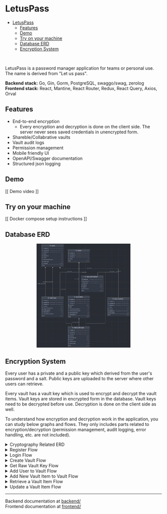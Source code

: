 # LetusPass

- [LetusPass](#letuspass)
  - [Features](#features)
  - [Demo](#demo)
  - [Try on your machine](#try-on-your-machine)
  - [Database ERD](#database-erd)
  - [Encryption System](#encryption-system)

<br>

LetusPass is a password manager application for teams or personal use. The name is
derived from "Let us pass".

**Backend stack:** Go, Gin, Gorm, PostgreSQL, swaggo/swag, zerolog <br>
**Frontend stack:** React, Mantine, React Router, Redux, React Query, Axios, Orval

## Features
- End-to-end encryption
  - Every encryption and decryption is done on the client side. The server never
  sees saved credentials in unencrypted form.
- Shareble/Collabrative vaults
- Vault audit logs
- Permission management
- Mobile friendly UI
- OpenAPI/Swagger documentation
- Structured json logging

## Demo

[[ Demo video ]]

## Try on your machine

[[ Docker compose setup instructions ]]


## Database ERD
<div align="center">
  <img src="./assets/complete_erd.png" width="60%" height="60%">
</div>

## Encryption System

Every user has a private and a public key which derived from the user's password
and a salt. Public keys are uploaded to the server where other users can retrieve.

Every vault has a vault key which is used to encrypt and decrypt the vault items.
Vault keys are stored in encrypted form in the database. Vault keys need to be
decrypted before use. Decryption is done on the client side as well.

To understand how encryption and decryption work in the application, you can study below
graphs and flows. They only includes parts related to encryption/decryption
(permission management, audit logging, error handling, etc. are not included).


<details>
  <summary>Cryptography Related ERD</summary>

  <div align="center">
    <img src="./assets/exports/encryption-Crypto ERD.drawio.svg" width="75%">
  </div>

</details>

<details>
  <summary>Register Flow</summary>
  
  <div align="center">
    <img src="./assets/exports/encryption-Register.drawio.svg" width="50%">
  </div>
</details>

<details>
  <summary>Login Flow</summary>
  
  <div align="center">
    <img src="./assets/exports/encryption-Login.drawio.svg" width="50%">
  </div>
</details>

<details>
  <summary>Create Vault Flow</summary>
  
  <div align="center">
    <img src="./assets/exports/encryption-Create Vault.drawio.svg" width="75%">
  </div>
</details>


<details>
  <summary>Get Raw Vault Key Flow</summary>
  
  <div align="center">
    <img src="./assets/exports/encryption-Get Raw Vault Key.drawio.svg" width="75%">
  </div>
</details>

<details>
  <summary>Add User to Vault Flow</summary>
  
  <div align="center">
    <img src="./assets/exports/encryption-Add User to Vault.drawio.svg" width="75%">
  </div>
</details>

<details>
  <summary>Add New Vault Item to Vault Flow</summary>
  
  <div align="center">
    <img src="./assets/exports/encryption-Add New Vault Item To Vault.drawio.svg" width="60%">
  </div>
</details>


<details>
  <summary>Retrieve a Vault Item Flow</summary>
  
  <div align="center">
    <img src="./assets/exports/encryption-Retrieve a Vault Item.drawio.svg" width="60%">
  </div>
</details>


<details>
  <summary>Update a Vault Item Flow</summary>
  
  <div align="center">
    <img src="./assets/exports/encryption-Update Vault Item.drawio.svg" width="50%">
  </div>
</details>



---

Backend documentation at [backend/](./backend/README.md) <br>
Frontend documentation at [frontend/](./frontend/README.md)